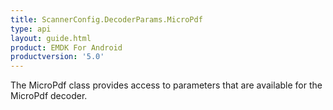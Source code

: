 ```yaml
---
title: ScannerConfig.DecoderParams.MicroPdf
type: api
layout: guide.html
product: EMDK For Android
productversion: '5.0'
---
```



The MicroPdf class provides access to parameters that are available
 for the MicroPdf decoder.


